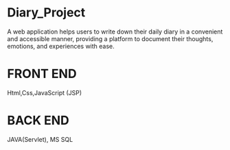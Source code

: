 # Diary_Project
A web application helps users to write down their daily diary in a convenient and accessible manner, providing a platform to document their thoughts, emotions, and experiences with ease.
# FRONT END
Html,Css,JavaScript (JSP)
# BACK END
JAVA(Servlet), MS SQL
